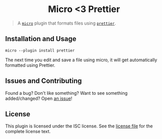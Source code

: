 # <div align="center"> Micro <3 Prettier </div>

> A [`micro`](https://github.com/zyedidia/micro) plugin that formats files using
> [`prettier`](https://github.com/prettier/prettier).

## Installation and Usage

```
micro --plugin install prettier
```

The next time you edit and save a file using micro, it will get automatically
formatted using Prettier.

## Issues and Contributing

Found a bug? Don't like something? Want to see something added/changed? Open
[an issue](https://github.com/gamemaker1/micro-plugin-prettier/issues/new)!

## License

This plugin is licensed under the ISC license. See the [license file](license.md)
for the complete license text.
